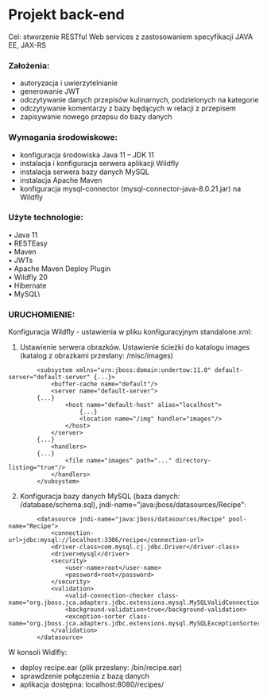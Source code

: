 # Projekt back-end

Cel: stworzenie RESTful Web services z zastosowaniem specyfikacji JAVA EE, JAX-RS

### Założenia:

- autoryzacja i uwierzytelnianie
- generowanie JWT
- odczytywanie danych przepisów kulinarnych, podzielonych na kategorie
- odczytywanie komentarzy z bazy będących w relacji z przepisem
- zapisywanie nowego przepsu do bazy danych

### Wymagania środowiskowe:

- konfiguracja środowiska Java 11 – JDK 11
- instalacja i konfiguracja serwera aplikacji Wildfly
- instalacja serwera bazy danych MySQL
- instalacja Apache Maven
- konfiguracja mysql-connector (mysql-connector-java-8.0.21.jar) na Wildfly

### Użyte technologie:

• Java 11\
• RESTEasy\
• Maven\
• JWTs\
• Apache Maven Deploy Plugin\
• Wildfly 20\
• Hibernate\
• MySQL\

### URUCHOMIENIE:

Konfiguracja Wildfly - ustawienia w pliku konfiguracyjnym standalone.xml:

1. Ustawienie serwera obrazków. Ustawienie ścieżki do katalogu images (katalog z obrazkami przesłany: /misc/images)

```
        <subsystem xmlns="urn:jboss:domain:undertow:11.0" default-server="default-server" {...}>
            <buffer-cache name="default"/>
            <server name="default-server">
		{...}
                <host name="default-host" alias="localhost">
                    {...}
                    <location name="/img" handler="images"/>
                </host>
            </server>
	    {...}
            <handlers>
		{...}
                <file name="images" path="..." directory-listing="true"/>
            </handlers>
        </subsystem>
```

2. Konfiguracja bazy danych MySQL (baza danych: /database/schema.sql), jndi-name="java:jboss/datasources/Recipe":

```
        <datasource jndi-name="java:jboss/datasources/Recipe" pool-name="Recipe">
            <connection-url>jdbc:mysql://localhost:3306/recipe</connection-url>
            <driver-class>com.mysql.cj.jdbc.Driver</driver-class>
            <driver>mysql</driver>
            <security>
                <user-name>root</user-name>
                <password>root</password>
            </security>
            <validation>
                <valid-connection-checker class-name="org.jboss.jca.adapters.jdbc.extensions.mysql.MySQLValidConnectionChecker"/>
                <background-validation>true</background-validation>
                <exception-sorter class-name="org.jboss.jca.adapters.jdbc.extensions.mysql.MySQLExceptionSorter"/>
            </validation>
        </datasource>
```

W konsoli Widlfly:

- deploy recipe.ear (plik przesłany: /bin/recipe.ear)
- sprawdzenie połączenia z bazą danych
- aplikacja dostępna: localhost:8080/recipes/
